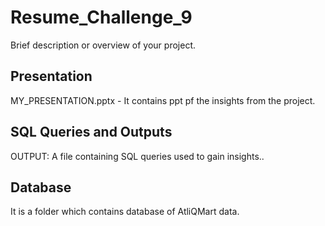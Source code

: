 # Resume_Challenge_9

Brief description or overview of your project.

## Presentation

 MY_PRESENTATION.pptx - It contains ppt pf the insights from the project.

## SQL Queries and Outputs

OUTPUT: A file containing SQL queries used to gain insights..
  

## Database
It is a folder which contains database of AtliQMart data.




